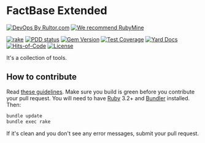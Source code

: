 # FactBase Extended

[![DevOps By Rultor.com](http://www.rultor.com/b/zerocracy/fbe)](http://www.rultor.com/p/zerocracy/fbe)
[![We recommend RubyMine](https://www.elegantobjects.org/rubymine.svg)](https://www.jetbrains.com/ruby/)

[![rake](https://github.com/zerocracy/fbe/actions/workflows/rake.yml/badge.svg)](https://github.com/zerocracy/fbe/actions/workflows/rake.yml)
[![PDD status](http://www.0pdd.com/svg?name=zerocracy/fbe)](http://www.0pdd.com/p?name=zerocracy/fbe)
[![Gem Version](https://badge.fury.io/rb/fbe.svg)](http://badge.fury.io/rb/fbe)
[![Test Coverage](https://img.shields.io/codecov/c/github/zerocracy/fbe.svg)](https://codecov.io/github/zerocracy/fbe?branch=master)
[![Yard Docs](http://img.shields.io/badge/yard-docs-blue.svg)](http://rubydoc.info/github/zerocracy/fbe/master/frames)
[![Hits-of-Code](https://hitsofcode.com/github/zerocracy/fbe)](https://hitsofcode.com/view/github/zerocracy/fbe)
[![License](https://img.shields.io/badge/license-MIT-green.svg)](https://github.com/zerocracy/fbe/blob/master/LICENSE.txt)

It's a collection of tools.

## How to contribute

Read
[these guidelines](https://www.yegor256.com/2014/04/15/github-guidelines.html).
Make sure you build is green before you contribute
your pull request. You will need to have
[Ruby](https://www.ruby-lang.org/en/) 3.2+ and
[Bundler](https://bundler.io/) installed. Then:

```bash
bundle update
bundle exec rake
```

If it's clean and you don't see any error messages, submit your pull request.
